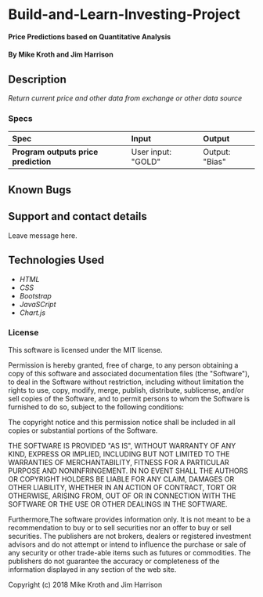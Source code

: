 # Build-and-Learn-Investing-Project

#### Price Predictions based on Quantitative Analysis

#### By Mike Kroth and Jim Harrison

## Description

_Return current price and other data from exchange or other data source_

### Specs 
| Spec | Input | Output |
| :------------- | :------------- | :------------- |
| **Program outputs price prediction** | User input: "GOLD" | Output: "Bias" |

## Known Bugs

## Support and contact details
Leave message here.

## Technologies Used
* _HTML_
* _CSS_
* _Bootstrap_
* _JavaSCript_
* _Chart.js_

### License

This software is licensed under the MIT license.

Permission is hereby granted, free of charge, to any person obtaining a copy of this software and associated documentation files (the "Software"), to deal in the Software without restriction, including without limitation the rights to use, copy, modify, merge, publish, distribute, sublicense, and/or sell copies of the Software, and to permit persons to whom the Software is furnished to do so, subject to the following conditions:

The copyright notice and this permission notice shall be included in all copies or substantial portions of the Software.

THE SOFTWARE IS PROVIDED "AS IS", WITHOUT WARRANTY OF ANY KIND, EXPRESS OR IMPLIED, INCLUDING BUT NOT LIMITED TO THE WARRANTIES OF MERCHANTABILITY, FITNESS FOR A PARTICULAR PURPOSE AND NONINFRINGEMENT. IN NO EVENT SHALL THE AUTHORS OR COPYRIGHT HOLDERS BE LIABLE FOR ANY CLAIM, DAMAGES OR OTHER LIABILITY, WHETHER IN AN ACTION OF CONTRACT, TORT OR OTHERWISE, ARISING FROM, OUT OF OR IN CONNECTION WITH THE SOFTWARE OR THE USE OR OTHER DEALINGS IN THE SOFTWARE.

Furthermore,The software provides information only. It is not meant to be a recommendation to buy or to sell securities nor an offer to buy or sell securities. The publishers are not brokers, dealers or registered investment advisors and do not attempt or intend to influence the purchase or sale of any security or other trade-able items such as futures or commodities.
The publishers do not guarantee the accuracy or completeness of the information displayed in any section of the web site.

Copyright (c) 2018 Mike Kroth and Jim Harrison
